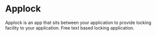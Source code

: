 # Applock

Applock is an app that sits between your application to provide locking facility to your application.
Free text based locking application.
